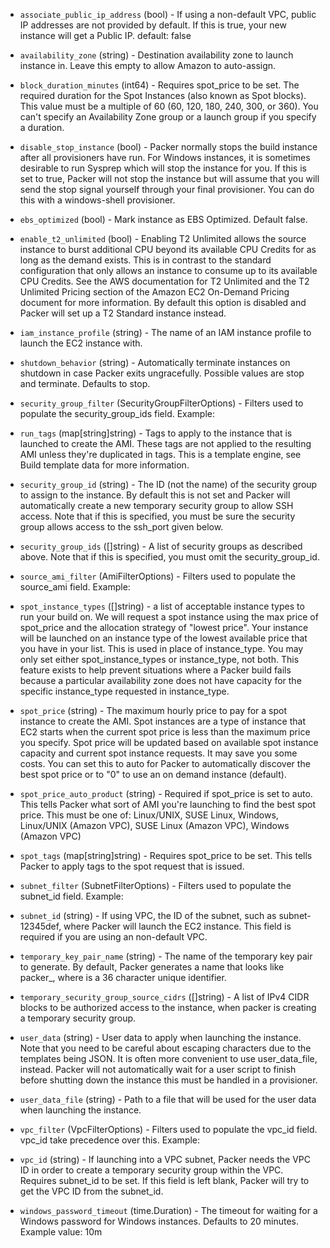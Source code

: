 <!-- Code generated from the comments of the RunConfig struct in builder/amazon/common/run_config.go; DO NOT EDIT MANUALLY -->

-   `associate_public_ip_address` (bool) - If using a non-default VPC,
public IP addresses are not provided by default. If this is true, your
new instance will get a Public IP. default: false

-   `availability_zone` (string) - Destination availability zone to launch
instance in. Leave this empty to allow Amazon to auto-assign.

-   `block_duration_minutes` (int64) - Requires spot_price to be set. The
required duration for the Spot Instances (also known as Spot blocks). This
value must be a multiple of 60 (60, 120, 180, 240, 300, or 360). You can't
specify an Availability Zone group or a launch group if you specify a
duration.

-   `disable_stop_instance` (bool) - Packer normally stops the build
instance after all provisioners have run. For Windows instances, it is
sometimes desirable to run
Sysprep
which will stop the instance for you. If this is set to true, Packer
will not stop the instance but will assume that you will send the stop
signal yourself through your final provisioner. You can do this with a
windows-shell
provisioner.

-   `ebs_optimized` (bool) - Mark instance as EBS
Optimized.
Default false.

-   `enable_t2_unlimited` (bool) - Enabling T2 Unlimited allows the source
instance to burst additional CPU beyond its available CPU
Credits
for as long as the demand exists. This is in contrast to the standard
configuration that only allows an instance to consume up to its available
CPU Credits. See the AWS documentation for T2
Unlimited
and the T2 Unlimited Pricing section of the Amazon EC2 On-Demand
Pricing document for more
information. By default this option is disabled and Packer will set up a
T2
Standard
instance instead.

-   `iam_instance_profile` (string) - The name of an IAM instance
profile
to launch the EC2 instance with.

-   `shutdown_behavior` (string) - Automatically terminate instances on
shutdown in case Packer exits ungracefully. Possible values are stop and
terminate. Defaults to stop.

-   `security_group_filter` (SecurityGroupFilterOptions) - Filters used to populate the
security_group_ids field. Example:

-   `run_tags` (map[string]string) - Tags to apply to the instance
that is launched to create the AMI. These tags are not applied to the
resulting AMI unless they're duplicated in tags. This is a template
engine, see Build template
data for more information.

-   `security_group_id` (string) - The ID (not the name) of the security
group to assign to the instance. By default this is not set and Packer will
automatically create a new temporary security group to allow SSH access.
Note that if this is specified, you must be sure the security group allows
access to the ssh_port given below.

-   `security_group_ids` ([]string) - A list of security groups as
described above. Note that if this is specified, you must omit the
security_group_id.

-   `source_ami_filter` (AmiFilterOptions) - Filters used to populate the source_ami
field. Example:

-   `spot_instance_types` ([]string) - a list of acceptable instance
types to run your build on. We will request a spot instance using the max
price of spot_price and the allocation strategy of "lowest price".
Your instance will be launched on an instance type of the lowest available
price that you have in your list.  This is used in place of instance_type.
You may only set either spot_instance_types or instance_type, not both.
This feature exists to help prevent situations where a Packer build fails
because a particular availability zone does not have capacity for the
specific instance_type requested in instance_type.

-   `spot_price` (string) - The maximum hourly price to pay for a spot instance
to create the AMI. Spot instances are a type of instance that EC2 starts
when the current spot price is less than the maximum price you specify.
Spot price will be updated based on available spot instance capacity and
current spot instance requests. It may save you some costs. You can set
this to auto for Packer to automatically discover the best spot price or
to "0" to use an on demand instance (default).

-   `spot_price_auto_product` (string) - Required if spot_price is set to
auto. This tells Packer what sort of AMI you're launching to find the
best spot price. This must be one of: Linux/UNIX, SUSE Linux,
Windows, Linux/UNIX (Amazon VPC), SUSE Linux (Amazon VPC),
Windows (Amazon VPC)

-   `spot_tags` (map[string]string) - Requires spot_price to be
set. This tells Packer to apply tags to the spot request that is issued.

-   `subnet_filter` (SubnetFilterOptions) - Filters used to populate the subnet_id field.
Example:

-   `subnet_id` (string) - If using VPC, the ID of the subnet, such as
subnet-12345def, where Packer will launch the EC2 instance. This field is
required if you are using an non-default VPC.

-   `temporary_key_pair_name` (string) - The name of the temporary key pair to
generate. By default, Packer generates a name that looks like
packer_<UUID>, where <UUID> is a 36 character unique identifier.

-   `temporary_security_group_source_cidrs` ([]string) - A list of IPv4
CIDR blocks to be authorized access to the instance, when packer is creating a temporary security group.

-   `user_data` (string) - User data to apply when launching the instance. Note
that you need to be careful about escaping characters due to the templates
being JSON. It is often more convenient to use user_data_file, instead.
Packer will not automatically wait for a user script to finish before
shutting down the instance this must be handled in a provisioner.

-   `user_data_file` (string) - Path to a file that will be used for the user
data when launching the instance.

-   `vpc_filter` (VpcFilterOptions) - Filters used to populate the vpc_id field.
vpc_id take precedence over this.
Example:

-   `vpc_id` (string) - If launching into a VPC subnet, Packer needs the VPC ID
in order to create a temporary security group within the VPC. Requires
subnet_id to be set. If this field is left blank, Packer will try to get
the VPC ID from the subnet_id.

-   `windows_password_timeout` (time.Duration) - The timeout for waiting for a Windows
password for Windows instances. Defaults to 20 minutes. Example value:
10m
